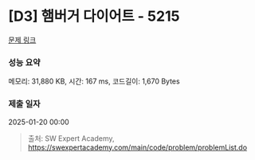 # [D3] 햄버거 다이어트 - 5215 

[문제 링크](https://swexpertacademy.com/main/code/problem/problemDetail.do?contestProbId=AWT-lPB6dHUDFAVT) 

### 성능 요약

메모리: 31,880 KB, 시간: 167 ms, 코드길이: 1,670 Bytes

### 제출 일자

2025-01-20 00:00



> 출처: SW Expert Academy, https://swexpertacademy.com/main/code/problem/problemList.do